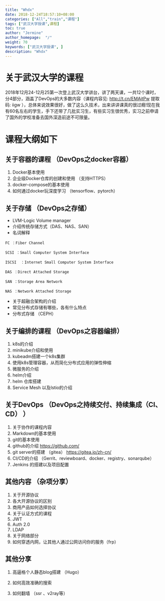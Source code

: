 ```yaml
---
title: "Whdx"
date: 2018-12-24T18:57:10+08:00
categories: ["All","train","课程"]
tags: ["武汉大学授课",课程]
toc: true
author: "Jermine"
author_homepage:  "/"
weight: 70
keywords: ["武汉大学授课", ]
description: "Whdx"
---
```


# 关于武汉大学的课程

2018年12月24-12月25第一次登上武汉大学讲台，讲了两天课，一共12个课时，分4部分，涵盖了DevOps的大多数内容（课程内容见: http://t.cn/EMAjtPw 提取码: iigw ），总体来说效果很好，做了这么久技术，出来讲讲课真的很过瘾!现在我有60名左右的学生，手下还带了几批实习生，有些实习生很优秀，实习之前申请了国外的学校准备去国外深造前途不可限量。

# 课程大纲如下

##  关于容器的课程 （DevOps之docker容器）

1. Docker基本使用  
2.  企业级Docker仓库的创建和使用 （支持HTTPS） 
3. docker-compose的基本使用
4. 如何通过docker玩深度学习 （tensorflow、pytorch）

## 关于存储 （DevOps之存储）

- LVM-Logic Volume manager 
- 介绍传统存储方式（DAS、NAS、SAN）
- 名词解释

```
FC ：Fiber Channel 

SCSI ：Small Computer System Interface 

ISCSI  ：Internet Small Computer System Interface

DAS ：Direct Attached Storage

SAN ：Storage Area Network

NAS ：Network Attached Storage
```



- 关于超融合架构的介绍 
- 常见分布式存储有哪些，各有什么特点 
- 分布式存储 （CEPH） 

## 关于编排的课程 （DevOps之容器编排）

1. k8s的介绍 
2. minikube介绍和使用
3. kubeadm搭建一个k8s集群
4. 使用k8s管理容器，从而简化分布式应用的弹性伸缩 
5. 微服务的介绍  
6. helm介绍
7. helm 仓库搭建
8. Service Mesh 以及Istio的介绍  

## 关于DevOps （DevOps之持续交付、持续集成（CI、CD） ）

1. 关于协作的课程内容
2.  Markdown的基本使用 
3.  git的基本使用 
4.  github的介绍 https://github.com/  
5.  git server的搭建 （gitea） https://gitea.io/zh-cn/
6.  CI/CD的介绍 （Gerrit、reviewboard、docker、registry、sonarqube）
7.  Jenkins 的搭建以及项目配置

## 其他内容 （杂项分享）

1.  关于开源协议
2. 各大开源协议的区别
3. 商用产品如何选择协议
4.  关于认证方式的课程
5. JWT
6. Auth 2.0
7. LDAP
8. 关于网络部分
9. 如何穿透内网，让其他人通过公网访问你的服务（frp）



## 其他分享

1. 高逼格个人静态blog搭建 （Hugo）

2. 如何高效准确的搜索

3. 如何翻墙 （ssr 、v2ray等）

